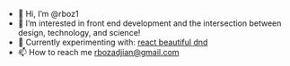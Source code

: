 - 👋 Hi, I’m @rboz1
- 👀 I’m interested in front end development and the intersection between design, technology, and science!
- 🧪 Currently experimenting with: [react beautiful dnd](https://github.com/atlassian/react-beautiful-dnd)
- 📫 How to reach me rbozadjian@gmail.com

<!---
rboz1/rboz1 is a ✨ special ✨ repository because its `README.md` (this file) appears on your GitHub profile.
You can click the Preview link to take a look at your changes.
--->
